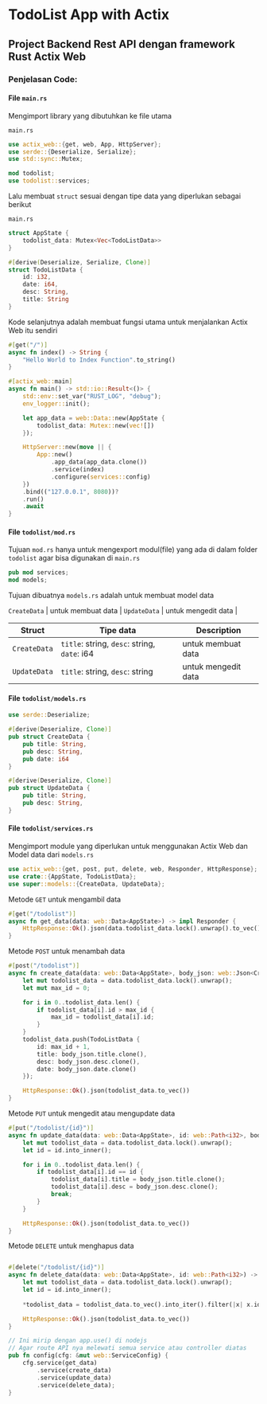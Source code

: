 # TodoList App with Actix 
## Project Backend Rest API dengan framework Rust Actix Web

### Penjelasan Code:

#### File `main.rs`

Mengimport library yang dibutuhkan ke file utama

`main.rs`
```rust
use actix_web::{get, web, App, HttpServer};
use serde::{Deserialize, Serialize};
use std::sync::Mutex;

mod todolist;
use todolist::services;

```

Lalu membuat `struct` sesuai dengan tipe data yang diperlukan sebagai berikut

`main.rs`
```rust
struct AppState {
    todolist_data: Mutex<Vec<TodoListData>>
}

#[derive(Deserialize, Serialize, Clone)]
struct TodoListData {
    id: i32,
    date: i64,
    desc: String,
    title: String
}
```

Kode selanjutnya adalah membuat fungsi utama untuk menjalankan Actix Web itu sendiri

```rust
#[get("/")]
async fn index() -> String {
    "Hello World to Index Function".to_string()
}

#[actix_web::main]
async fn main() -> std::io::Result<()> {
    std::env::set_var("RUST_LOG", "debug");
    env_logger::init();

    let app_data = web::Data::new(AppState {
        todolist_data: Mutex::new(vec![])
    });

    HttpServer::new(move || {
        App::new()
            .app_data(app_data.clone())
            .service(index)
            .configure(services::config)
    })
    .bind(("127.0.0.1", 8080))?
    .run()
    .await
}
```

#### File `todolist/mod.rs`

Tujuan `mod.rs` hanya untuk mengexport modul(file) yang ada di dalam folder `todolist` agar bisa digunakan di `main.rs`

```rust
pub mod services;
mod models;
```

Tujuan dibuatnya `models.rs` adalah untuk membuat model data 

`CreateData` | untuk membuat data |
`UpdateData` | untuk mengedit data |

| Struct        | Tipe data   | Description            |
|---------------|-------------|------------------------|
| `CreateData`  | `title`: string, `desc`: string, `date`: i64  | untuk membuat data     |
| `UpdateData`  | `title`: string, `desc`: string               | untuk mengedit data    |

#### File `todolist/models.rs`

```rust
use serde::Deserialize;

#[derive(Deserialize, Clone)]
pub struct CreateData {
    pub title: String,
    pub desc: String,
    pub date: i64
}

#[derive(Deserialize, Clone)]
pub struct UpdateData {
    pub title: String,
    pub desc: String,
}

```

#### File `todolist/services.rs`

Mengimport module yang diperlukan untuk menggunakan Actix Web dan Model data dari `models.rs`

```rust
use actix_web::{get, post, put, delete, web, Responder, HttpResponse};
use crate::{AppState, TodoListData};
use super::models::{CreateData, UpdateData};
```

Metode `GET` untuk mengambil data

```rust
#[get("/todolist")]
async fn get_data(data: web::Data<AppState>) -> impl Responder {
    HttpResponse::Ok().json(data.todolist_data.lock().unwrap().to_vec())
}
```

Metode `POST` untuk menambah data

```rust
#[post("/todolist")]
async fn create_data(data: web::Data<AppState>, body_json: web::Json<CreateData>) -> impl Responder {
    let mut todolist_data = data.todolist_data.lock().unwrap();
    let mut max_id = 0;

    for i in 0..todolist_data.len() {
        if todolist_data[i].id > max_id {
            max_id = todolist_data[i].id;
        }
    }
    todolist_data.push(TodoListData {
        id: max_id + 1,
        title: body_json.title.clone(),
        desc: body_json.desc.clone(),
        date: body_json.date.clone()
    });

    HttpResponse::Ok().json(todolist_data.to_vec())
}
```

Metode `PUT` untuk mengedit atau mengupdate data

```rust
#[put("/todolist/{id}")]
async fn update_data(data: web::Data<AppState>, id: web::Path<i32>, body_json: web::Json<UpdateData>) -> impl Responder {
    let mut todolist_data = data.todolist_data.lock().unwrap();
    let id = id.into_inner();

    for i in 0..todolist_data.len() {
        if todolist_data[i].id == id {
            todolist_data[i].title = body_json.title.clone();
            todolist_data[i].desc = body_json.desc.clone();
            break;
        }
    }

    HttpResponse::Ok().json(todolist_data.to_vec())
}

```

Metode `DELETE` untuk menghapus data

```rust

#[delete("/todolist/{id}")]
async fn delete_data(data: web::Data<AppState>, id: web::Path<i32>) -> impl Responder {
    let mut todolist_data = data.todolist_data.lock().unwrap();
    let id = id.into_inner();
    
    *todolist_data = todolist_data.to_vec().into_iter().filter(|x| x.id != id).collect();

    HttpResponse::Ok().json(todolist_data.to_vec())
}

// Ini mirip dengan app.use() di nodejs
// Agar route API nya melewati semua service atau controller diatas
pub fn config(cfg: &mut web::ServiceConfig) {
    cfg.service(get_data)
        .service(create_data)
        .service(update_data)
        .service(delete_data);
}

```
